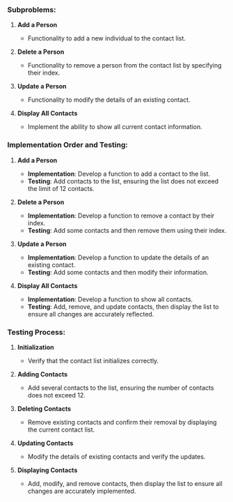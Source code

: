 ### Subproblems:

1. **Add a Person**
    - Functionality to add a new individual to the contact list.

2. **Delete a Person**
    - Functionality to remove a person from the contact list by specifying their index.

3. **Update a Person**
    - Functionality to modify the details of an existing contact.

4. **Display All Contacts**
    - Implement the ability to show all current contact information.

### Implementation Order and Testing:

1. **Add a Person**
    - **Implementation**: Develop a function to add a contact to the list.
    - **Testing**: Add contacts to the list, ensuring the list does not exceed the limit of 12 contacts.

2. **Delete a Person**
    - **Implementation**: Develop a function to remove a contact by their index.
    - **Testing**: Add some contacts and then remove them using their index.

3. **Update a Person**
    - **Implementation**: Develop a function to update the details of an existing contact.
    - **Testing**: Add some contacts and then modify their information.

4. **Display All Contacts**
    - **Implementation**: Develop a function to show all contacts.
    - **Testing**: Add, remove, and update contacts, then display the list to ensure all changes are accurately reflected.

### Testing Process:

1. **Initialization**
    - Verify that the contact list initializes correctly.

2. **Adding Contacts**
    - Add several contacts to the list, ensuring the number of contacts does not exceed 12.

3. **Deleting Contacts**
    - Remove existing contacts and confirm their removal by displaying the current contact list.

4. **Updating Contacts**
    - Modify the details of existing contacts and verify the updates.

5. **Displaying Contacts**
    - Add, modify, and remove contacts, then display the list to ensure all changes are accurately implemented.